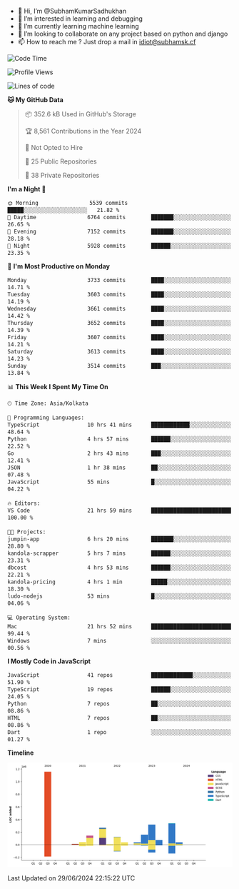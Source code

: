 - 👋 Hi, I’m @SubhamKumarSadhukhan
- 👀 I’m interested in learning and debugging
- 🌱 I’m currently learning machine learning
- 💞️ I’m looking to collaborate on any project based on python and django
- 📫 How to reach me ?
      Just drop a mail in idiot@subhamsk.cf

<!---
SubhamKumarSadhukhan/SubhamKumarSadhukhan is a ✨ special ✨ repository because its `README.md` (this file) appears on your GitHub profile.
You can click the Preview link to take a look at your changes.
--->


<!--START_SECTION:waka-->
![Code Time](http://img.shields.io/badge/Code%20Time-2%2C276%20hrs%2026%20mins-blue)

![Profile Views](http://img.shields.io/badge/Profile%20Views-0-blue)

![Lines of code](https://img.shields.io/badge/From%20Hello%20World%20I%27ve%20Written-2.7%20million%20lines%20of%20code-blue)

**🐱 My GitHub Data** 

> 📦 352.6 kB Used in GitHub's Storage 
 > 
> 🏆 8,561 Contributions in the Year 2024
 > 
> 🚫 Not Opted to Hire
 > 
> 📜 25 Public Repositories 
 > 
> 🔑 38 Private Repositories 
 > 
**I'm a Night 🦉** 

```text
🌞 Morning                5539 commits        █████░░░░░░░░░░░░░░░░░░░░   21.82 % 
🌆 Daytime                6764 commits        ███████░░░░░░░░░░░░░░░░░░   26.65 % 
🌃 Evening                7152 commits        ███████░░░░░░░░░░░░░░░░░░   28.18 % 
🌙 Night                  5928 commits        ██████░░░░░░░░░░░░░░░░░░░   23.35 % 
```
📅 **I'm Most Productive on Monday** 

```text
Monday                   3733 commits        ████░░░░░░░░░░░░░░░░░░░░░   14.71 % 
Tuesday                  3603 commits        ████░░░░░░░░░░░░░░░░░░░░░   14.19 % 
Wednesday                3661 commits        ████░░░░░░░░░░░░░░░░░░░░░   14.42 % 
Thursday                 3652 commits        ████░░░░░░░░░░░░░░░░░░░░░   14.39 % 
Friday                   3607 commits        ████░░░░░░░░░░░░░░░░░░░░░   14.21 % 
Saturday                 3613 commits        ████░░░░░░░░░░░░░░░░░░░░░   14.23 % 
Sunday                   3514 commits        ███░░░░░░░░░░░░░░░░░░░░░░   13.84 % 
```


📊 **This Week I Spent My Time On** 

```text
🕑︎ Time Zone: Asia/Kolkata

💬 Programming Languages: 
TypeScript               10 hrs 41 mins      ████████████░░░░░░░░░░░░░   48.64 % 
Python                   4 hrs 57 mins       ██████░░░░░░░░░░░░░░░░░░░   22.52 % 
Go                       2 hrs 43 mins       ███░░░░░░░░░░░░░░░░░░░░░░   12.41 % 
JSON                     1 hr 38 mins        ██░░░░░░░░░░░░░░░░░░░░░░░   07.48 % 
JavaScript               55 mins             █░░░░░░░░░░░░░░░░░░░░░░░░   04.22 % 

🔥 Editors: 
VS Code                  21 hrs 59 mins      █████████████████████████   100.00 % 

🐱‍💻 Projects: 
jumpin-app               6 hrs 20 mins       ███████░░░░░░░░░░░░░░░░░░   28.80 % 
kandola-scrapper         5 hrs 7 mins        ██████░░░░░░░░░░░░░░░░░░░   23.31 % 
dbcost                   4 hrs 53 mins       ██████░░░░░░░░░░░░░░░░░░░   22.21 % 
kandola-pricing          4 hrs 1 min         █████░░░░░░░░░░░░░░░░░░░░   18.30 % 
ludo-nodejs              53 mins             █░░░░░░░░░░░░░░░░░░░░░░░░   04.06 % 

💻 Operating System: 
Mac                      21 hrs 52 mins      █████████████████████████   99.44 % 
Windows                  7 mins              ░░░░░░░░░░░░░░░░░░░░░░░░░   00.56 % 
```

**I Mostly Code in JavaScript** 

```text
JavaScript               41 repos            █████████████░░░░░░░░░░░░   51.90 % 
TypeScript               19 repos            ██████░░░░░░░░░░░░░░░░░░░   24.05 % 
Python                   7 repos             ██░░░░░░░░░░░░░░░░░░░░░░░   08.86 % 
HTML                     7 repos             ██░░░░░░░░░░░░░░░░░░░░░░░   08.86 % 
Dart                     1 repo              ░░░░░░░░░░░░░░░░░░░░░░░░░   01.27 % 
```



**Timeline**

![Lines of Code chart](https://raw.githubusercontent.com/SubhamKumarSadhukhan/SubhamKumarSadhukhan/main/assets/bar_graph.png)


 Last Updated on 29/06/2024 22:15:22 UTC
<!--END_SECTION:waka-->
